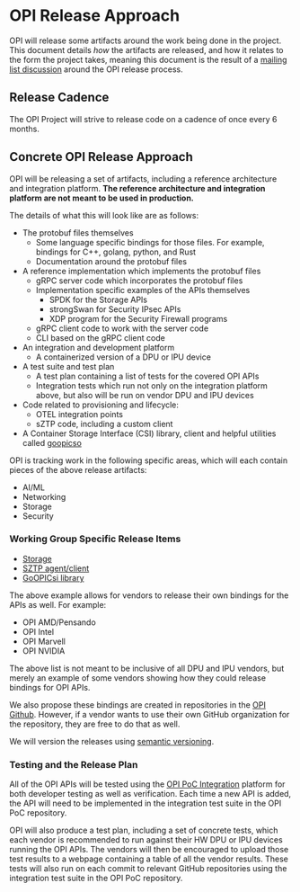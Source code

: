 # OPI Release Approach

OPI will release some artifacts around the work being done in the
project. This document details *how* the artifacts are released, and how it
relates to the form the project takes, meaning this document is the result of a
[mailing list discussion](https://lists.opiproject.org/g/tsc/message/30)
around the OPI release process.

## Release Cadence

The OPI Project will strive to release code on a cadence of once every 6
months.

## Concrete OPI Release Approach

OPI will be releasing a set of artifacts, including a reference architecture
and integration platform. **The reference architecture and integration platform
are not meant to be used in production.**

The details of what this will look like are as follows:

* The protobuf files themselves
  * Some language specific bindings for those files. For example, bindings for
    C++, golang, python, and Rust
  * Documentation around the protobuf files
* A reference implementation which implements the protobuf files
  * gRPC server code which incorporates the protobuf files
  * Implementation specific examples of the APIs themselves
    * SPDK for the Storage APIs
    * strongSwan for Security IPsec APIs
    * XDP program for the Security Firewall programs
  * gRPC client code to work with the server code
  * CLI based on the gRPC client code
* An integration and development platform
  * A containerized version of a DPU or IPU device
* A test suite and test plan
  * A test plan containing a list of tests for the covered OPI APIs
  * Integration tests which run not only on the integration platform above, but also
    will be run on vendor DPU and IPU devices
* Code related to provisioning and lifecycle:
  * OTEL integration points
  * sZTP code, including a custom client
* A Container Storage Interface (CSI) library, client and helpful
  utilities called [goopicso](https://github.com/opiproject/goopicsi)

OPI is tracking work in the following specific areas, which will each contain
pieces of the above release artifacts:

* AI/ML
* Networking
* Storage
* Security

### Working Group Specific Release Items

* [Storage](https://github.com/opiproject/opi-api/tree/main/storage#deliverables)
* [SZTP agent/client](https://github.com/opiproject/sztp/releases)
* [GoOPICsi library](https://github.com/opiproject/goopicsi/releases)

The above example allows for vendors to release their own bindings for
the APIs as well. For example:

* OPI AMD/Pensando
* OPI Intel
* OPI Marvell
* OPI NVIDIA

The above list is not meant to be inclusive of all DPU and IPU vendors,
but merely an example of some vendors showing how they could release
bindings for OPI APIs.

We also propose these bindings are created in repositories in the
[OPI Github](https://github.com/opiproject). However, if a vendor wants to
use their own GitHub organization for the repository, they are free to do
that as well.

We will version the releases using [semantic versioning](https://semver.org).

### Testing and the Release Plan

All of the OPI APIs will be tested using the
[OPI PoC Integration](https://github.com/opiproject/opi-poc/tree/main/integration)
platform for both developer testing as well as verification. Each time a new
API is added, the API will need to be implemented in the integration test
suite in the OPI PoC repository.

OPI will also produce a test plan, including a set of concrete tests, which
each vendor is recommended to run against their HW DPU or IPU devices
running the OPI APIs. The vendors will then be encouraged to upload those
test results to a webpage containing a table of all the vendor results.
These tests will also run on each commit to relevant GitHub repositories
using the integration test suite in the OPI PoC repository.
